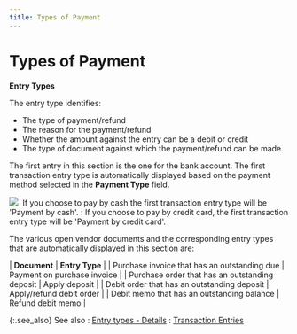 ```yaml
---
title: Types of Payment
---
```


# Types of Payment


**Entry Types**


The entry type identifies:

- The type of  payment/refund
- The reason  for the payment/refund
- Whether the  amount against the entry can be a debit or credit
- The type of  document against which the payment/refund can be made.



The first entry in this section is the one for the bank account. The  first transaction entry type is automatically displayed based on the payment  method selected in the **Payment Type**  field.


![]({{site.acc_baseurl}}/img/example.gif)  If  you choose to pay by cash the first transaction entry type will be 'Payment  by cash'.
: If you choose to pay by credit card,  the first transaction entry type will be 'Payment by credit card'.


The various open vendor documents and the corresponding entry types  that are automatically displayed in this section are:


| **Document** | **Entry Type** |
| Purchase invoice that has an outstanding due | Payment on purchase invoice |
| Purchase order that has an outstanding deposit | Apply deposit |
| Debit order that has an outstanding deposit | Apply/refund debit order |
| Debit memo that has an outstanding balance | Refund debit memo |



{:.see_also}
See also
: [Entry types -  Details]({{site.acc_baseurl}}/vendor-payments-and-refunds/payment-jrnl-dtls/transaction-entries/entry_types_details.html)
: [Transaction  Entries]({{site.acc_baseurl}}/misc/transaction_entries_manpmtjrnl.html)
